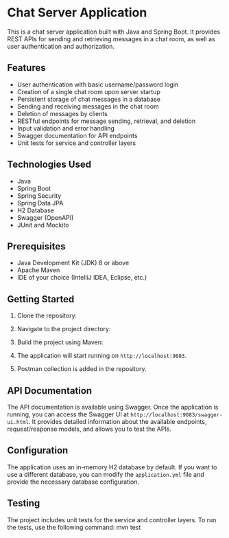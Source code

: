 # Chat Server Application

This is a chat server application built with Java and Spring Boot. It provides REST APIs for sending and retrieving messages in a chat room, as well as user authentication and authorization.

## Features

- User authentication with basic username/password login
- Creation of a single chat room upon server startup
- Persistent storage of chat messages in a database
- Sending and receiving messages in the chat room
- Deletion of messages by clients
- RESTful endpoints for message sending, retrieval, and deletion
- Input validation and error handling
- Swagger documentation for API endpoints
- Unit tests for service and controller layers

## Technologies Used

- Java
- Spring Boot
- Spring Security
- Spring Data JPA
- H2 Database
- Swagger (OpenAPI)
- JUnit and Mockito

## Prerequisites

- Java Development Kit (JDK) 8 or above
- Apache Maven
- IDE of your choice (IntelliJ IDEA, Eclipse, etc.)

## Getting Started

1. Clone the repository:
2. Navigate to the project directory:
3. Build the project using Maven:

5. The application will start running on `http://localhost:9083`.
6. Postman collection is added in the repository.

## API Documentation

The API documentation is available using Swagger. Once the application is running, you can access the Swagger UI at `http://localhost:9083/swagger-ui.html`. It provides detailed information about the available endpoints, request/response models, and allows you to test the APIs.

## Configuration

The application uses an in-memory H2 database by default. If you want to use a different database, you can modify the `application.yml` file and provide the necessary database configuration.

## Testing

The project includes unit tests for the service and controller layers. To run the tests, use the following command: mvn test
